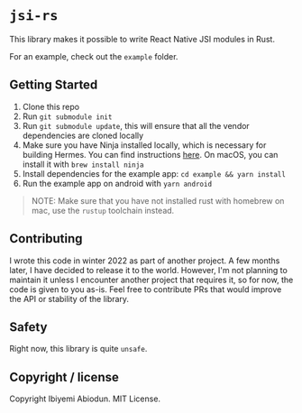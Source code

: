 # `jsi-rs`

This library makes it possible to write React Native JSI modules in Rust.

For an example, check out the `example` folder.

## Getting Started

1. Clone this repo
2. Run `git submodule init`
3. Run `git submodule update`, this will ensure that all the vendor dependencies are cloned locally
4. Make sure you have Ninja installed locally, which is necessary for building Hermes. You can find instructions [here](https://github.com/ninja-build/ninja/wiki/Pre-built-Ninja-packages). On macOS, you can install it with `brew install ninja`
5. Install dependencies for the example app: `cd example && yarn install`
6. Run the example app on android with `yarn android`

> NOTE: Make sure that you have not installed rust with homebrew on mac, use the `rustup` toolchain instead.

## Contributing

I wrote this code in winter 2022 as part of another project. A few months later,
I have decided to release it to the world. However, I'm not planning to maintain
it unless I encounter another project that requires it, so for now, the code is
given to you as-is. Feel free to contribute PRs that would improve the API or
stability of the library.

## Safety

Right now, this library is quite `unsafe`.

## Copyright / license

Copyright Ibiyemi Abiodun. MIT License.
